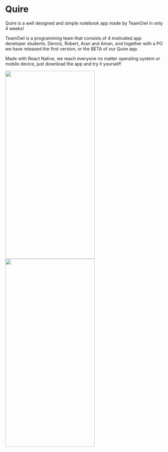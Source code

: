 # Quire
Quire is a well designed and simple notebook app made by TeamOwl in only 4 weeks!

TeamOwl is a programming team that consists of 4 motivated app developer students. Denniz, Robert, Aran and Aman, 
and together with a PO we have released the first version, or the BETA of our Quire app.

Made with React Native, we reach everyone no matter operating system or mobile device, just download the app and try it yourself!

<img src="https://github.com/dennizyilmaz99/Quire/assets/32544623/501f28c5-b225-4c20-934b-089b673ae41e" align="left" height="600" width="285"></img>

<img src="https://github.com/dennizyilmaz99/Quire/assets/32544623/637a268b-6622-4a52-9121-dd902c182243" align="left" height="600" width="285"></img>
